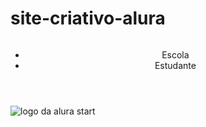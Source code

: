 # site-criativo-alura
<header>
    <img src="" alt="">
    <ul>
        <li>Escola</li>
        <li>Estudante</li>
    </ul>
</header>
<img src="alurastart logo.png" alt="logo da alura start">
